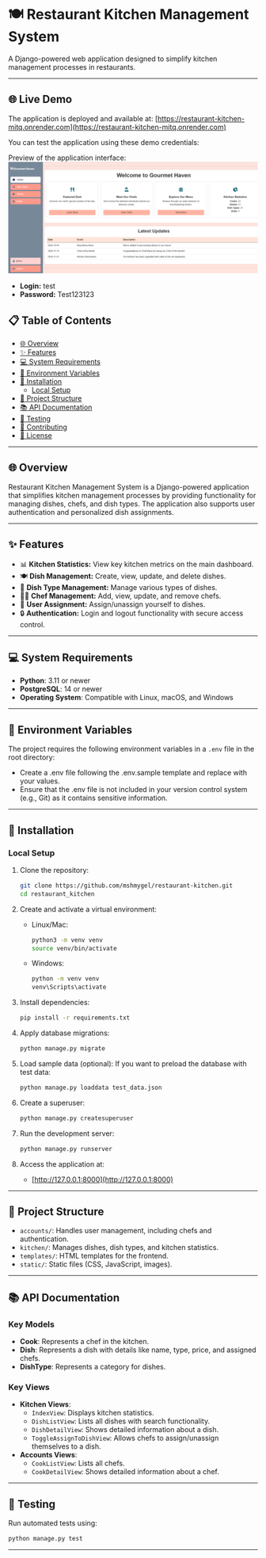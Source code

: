 
# 🍽️ Restaurant Kitchen Management System

A Django-powered web application designed to simplify kitchen management processes in restaurants.

---

## 🌐 Live Demo

The application is deployed and available at: [https://restaurant-kitchen-mitq.onrender.com](https://restaurant-kitchen-mitq.onrender.com)

You can test the application using these demo credentials:

Preview of the application interface:
![Application Demo](demo.png)

- **Login:** test
- **Password:** Test123123

## 📋 Table of Contents
- [🌐 Overview](#-overview)
- [✨ Features](#-features)
- [💻 System Requirements](#-system-requirements)
- [🔧 Environment Variables](#-environment-variables)
- [🚀 Installation](#-installation)
  - [Local Setup](#local-setup)
- [📁 Project Structure](#-project-structure)
- [📚 API Documentation](#-api-documentation)
- [🧪 Testing](#-testing)
- [🤝 Contributing](#-contributing)
- [📄 License](#-license)

---

## 🌐 Overview

Restaurant Kitchen Management System is a Django-powered application that simplifies kitchen management processes by providing functionality for managing dishes, chefs, and dish types. The application also supports user authentication and personalized dish assignments.

---

## ✨ Features

- 📊 **Kitchen Statistics:** View key kitchen metrics on the main dashboard.
- 🍽️ **Dish Management:** Create, view, update, and delete dishes.
- 🍳 **Dish Type Management:** Manage various types of dishes.
- 👨‍🍳 **Chef Management:** Add, view, update, and remove chefs.
- 🔄 **User Assignment:** Assign/unassign yourself to dishes.
- 🔒 **Authentication:** Login and logout functionality with secure access control.

---

## 💻 System Requirements

- **Python**: 3.11 or newer
- **PostgreSQL**: 14 or newer
- **Operating System**: Compatible with Linux, macOS, and Windows

---

## 🔧 Environment Variables

The project requires the following environment variables in a `.env` file in the root directory:

- Create a .env file following the .env.sample template and replace with your values.
- Ensure that the .env file is not included in your version control system (e.g., Git) as it contains sensitive information.

---

## 🚀 Installation

### Local Setup

1. Clone the repository:
   ```bash
   git clone https://github.com/mshmygel/restaurant-kitchen.git
   cd restaurant_kitchen
   ```

2. Create and activate a virtual environment:
   - Linux/Mac:
     ```bash
     python3 -m venv venv
     source venv/bin/activate
     ```
   - Windows:
     ```bash
     python -m venv venv
     venv\Scripts\activate
     ```

3. Install dependencies:
   ```bash
   pip install -r requirements.txt
   ```

4. Apply database migrations:
   ```bash
   python manage.py migrate
   ```
   
5. Load sample data (optional): If you want to preload the database with test data:
    ```bash
   python manage.py loaddata test_data.json
    ```

6. Create a superuser:
   ```bash
   python manage.py createsuperuser
   ```

7. Run the development server:
   ```bash
   python manage.py runserver
   ```

8. Access the application at:
   - [http://127.0.0.1:8000](http://127.0.0.1:8000)

---

## 📁 Project Structure

- `accounts/`: Handles user management, including chefs and authentication.
- `kitchen/`: Manages dishes, dish types, and kitchen statistics.
- `templates/`: HTML templates for the frontend.
- `static/`: Static files (CSS, JavaScript, images).

---

## 📚 API Documentation

### Key Models
- **Cook**: Represents a chef in the kitchen.
- **Dish**: Represents a dish with details like name, type, price, and assigned chefs.
- **DishType**: Represents a category for dishes.

### Key Views
- **Kitchen Views**:
  - `IndexView`: Displays kitchen statistics.
  - `DishListView`: Lists all dishes with search functionality.
  - `DishDetailView`: Shows detailed information about a dish.
  - `ToggleAssignToDishView`: Allows chefs to assign/unassign themselves to a dish.
- **Accounts Views**:
  - `CookListView`: Lists all chefs.
  - `CookDetailView`: Shows detailed information about a chef.

---

## 🧪 Testing

Run automated tests using:
```bash
python manage.py test
```

---
